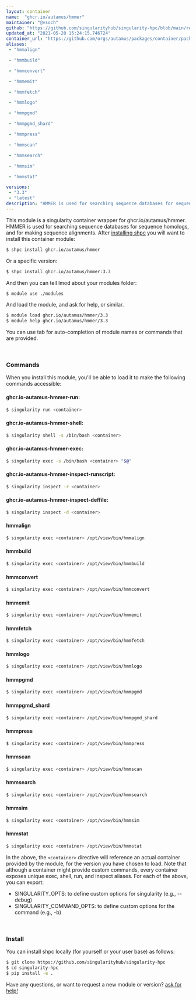 ```yaml
---
layout: container
name:  "ghcr.io/autamus/hmmer"
maintainer: "@vsoch"
github: "https://github.com/singularityhub/singularity-hpc/blob/main/registry/ghcr.io/autamus/hmmer/container.yaml"
updated_at: "2021-05-20 15:24:15.746724"
container_url: "https://github.com/orgs/autamus/packages/container/package/hmmer"
aliases:
 - "hmmalign"

 - "hmmbuild"

 - "hmmconvert"

 - "hmmemit"

 - "hmmfetch"

 - "hmmlogo"

 - "hmmpgmd"

 - "hmmpgmd_shard"

 - "hmmpress"

 - "hmmscan"

 - "hmmsearch"

 - "hmmsim"

 - "hmmstat"

versions:
 - "3.3"
 - "latest"
description: "HMMER is used for searching sequence databases for sequence homologs, and for making sequence alignments."
---
```


This module is a singularity container wrapper for ghcr.io/autamus/hmmer.
HMMER is used for searching sequence databases for sequence homologs, and for making sequence alignments.
After [installing shpc](#install) you will want to install this container module:

```bash
$ shpc install ghcr.io/autamus/hmmer
```

Or a specific version:

```bash
$ shpc install ghcr.io/autamus/hmmer:3.3
```

And then you can tell lmod about your modules folder:

```bash
$ module use ./modules
```

And load the module, and ask for help, or similar.

```bash
$ module load ghcr.io/autamus/hmmer/3.3
$ module help ghcr.io/autamus/hmmer/3.3
```

You can use tab for auto-completion of module names or commands that are provided.

<br>

### Commands

When you install this module, you'll be able to load it to make the following commands accessible:

#### ghcr.io-autamus-hmmer-run:

```bash
$ singularity run <container>
```

#### ghcr.io-autamus-hmmer-shell:

```bash
$ singularity shell -s /bin/bash <container>
```

#### ghcr.io-autamus-hmmer-exec:

```bash
$ singularity exec -s /bin/bash <container> "$@"
```

#### ghcr.io-autamus-hmmer-inspect-runscript:

```bash
$ singularity inspect -r <container>
```

#### ghcr.io-autamus-hmmer-inspect-deffile:

```bash
$ singularity inspect -d <container>
```


#### hmmalign
       
```bash
$ singularity exec <container> /opt/view/bin/hmmalign
```


#### hmmbuild
       
```bash
$ singularity exec <container> /opt/view/bin/hmmbuild
```


#### hmmconvert
       
```bash
$ singularity exec <container> /opt/view/bin/hmmconvert
```


#### hmmemit
       
```bash
$ singularity exec <container> /opt/view/bin/hmmemit
```


#### hmmfetch
       
```bash
$ singularity exec <container> /opt/view/bin/hmmfetch
```


#### hmmlogo
       
```bash
$ singularity exec <container> /opt/view/bin/hmmlogo
```


#### hmmpgmd
       
```bash
$ singularity exec <container> /opt/view/bin/hmmpgmd
```


#### hmmpgmd_shard
       
```bash
$ singularity exec <container> /opt/view/bin/hmmpgmd_shard
```


#### hmmpress
       
```bash
$ singularity exec <container> /opt/view/bin/hmmpress
```


#### hmmscan
       
```bash
$ singularity exec <container> /opt/view/bin/hmmscan
```


#### hmmsearch
       
```bash
$ singularity exec <container> /opt/view/bin/hmmsearch
```


#### hmmsim
       
```bash
$ singularity exec <container> /opt/view/bin/hmmsim
```


#### hmmstat
       
```bash
$ singularity exec <container> /opt/view/bin/hmmstat
```



In the above, the `<container>` directive will reference an actual container provided
by the module, for the version you have chosen to load. Note that although a container
might provide custom commands, every container exposes unique exec, shell, run, and
inspect aliases. For each of the above, you can export:

 - SINGULARITY_OPTS: to define custom options for singularity (e.g., --debug)
 - SINGULARITY_COMMAND_OPTS: to define custom options for the command (e.g., -b)

<br>
  
### Install

You can install shpc locally (for yourself or your user base) as follows:

```bash
$ git clone https://github.com/singularityhub/singularity-hpc
$ cd singularity-hpc
$ pip install -e .
```

Have any questions, or want to request a new module or version? [ask for help!](https://github.com/singularityhub/singularity-hpc/issues)